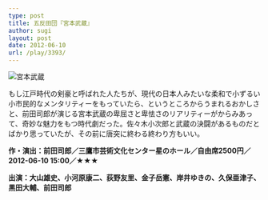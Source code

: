 ```yaml
---
type: post
title: 五反田団『宮本武蔵』
author: sugi
layout: post
date: 2012-06-10
url: /play/3393/
---
```

<img src="http://i0.wp.com/asharpminor.com/wp-content/uploads/2012/06/miyamotomusashi.png?resize=171%2C240" alt="宮本武蔵" title="宮本武蔵" class="alignleft size-full wp-image-3394" data-recalc-dims="1" />

もし江戸時代の剣豪と呼ばれた人たちが、現代の日本人みたいな柔和で小ずるい小市民的なメンタリティーをもっていたら、というところからうまれるおかしさと、前田司郎が演じる宮本武蔵の卑屈さと卑怯さのリアリティーがからみあって、奇妙な魅力をもつ時代劇だった。佐々木小次郎と武蔵の決闘があるものだとばかり思っていたが、その前に唐突に終わる終わり方もいい。

**作・演出：前田司郎／三鷹市芸術文化センター星のホール／自由席2500円／2012-06-10 15:00／★★★**

**出演：大山雄史、小河原康二、荻野友里、金子岳憲、岸井ゆきの、久保亜津子、黒田大輔、前田司郎**
